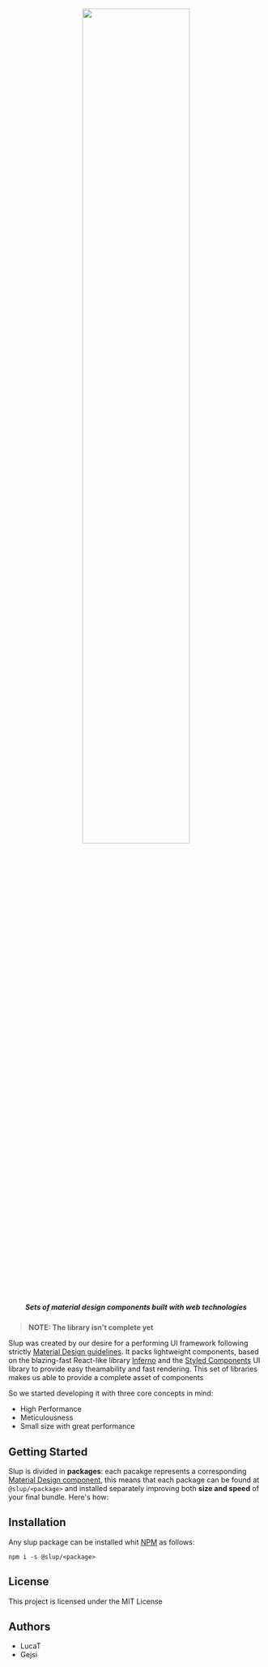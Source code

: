 <h1 align='center'>
  <img src='http://svgshare.com/i/344.svg' width='65%' />

  <h5 align='center'>Sets of material design components built with web technologies</h5>
</h1>

> **NOTE: The library isn't complete yet**

Slup was created by our desire for a performing UI framework following strictly [Material Design guidelines](https://material.io/guidelines). It packs lightweight components, based on the blazing-fast React-like library [Inferno](https://infernojs.org) and the [Styled Components](https://styled-components.com) UI library to provide easy theamability and fast rendering. This set of libraries makes us able to provide a complete asset of components


So we started developing it with three core concepts in mind:

* High Performance
* Meticulousness
* Small size with great performance

## Getting Started

Slup is divided in **packages**: each pacakge represents a corresponding [Material Design component](https://material.io/guidelines/components), this means that each package can be found at `@slup/<package>` and installed separately improving both **size and speed** of your final bundle.
Here's how:

## Installation

Any slup package can be installed whit [NPM](http://npmjs.com/) as follows:
```
npm i -s @slup/<package>
```

## License

This project is licensed under the MIT License

## Authors

* LucaT
* Gejsi
